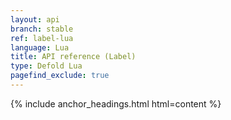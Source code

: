 ```yaml
---
layout: api
branch: stable
ref: label-lua
language: Lua
title: API reference (Label)
type: Defold Lua
pagefind_exclude: true
---
```

{% include anchor_headings.html html=content %}